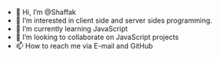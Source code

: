 - 👋 Hi, I’m @Shaffak
- 👀 I’m interested in client side and server sides programming.
- 🌱 I’m currently learning JavaScript
- 💞️ I’m looking to collaborate on JavaScript projects
- 📫 How to reach me via E-mail and GitHub

<!---
ShaffucK/ShaffucK is a ✨ special ✨ repository because its `README.md` (this file) appears on your GitHub profile.
You can click the Preview link to take a look at your changes.
--->
